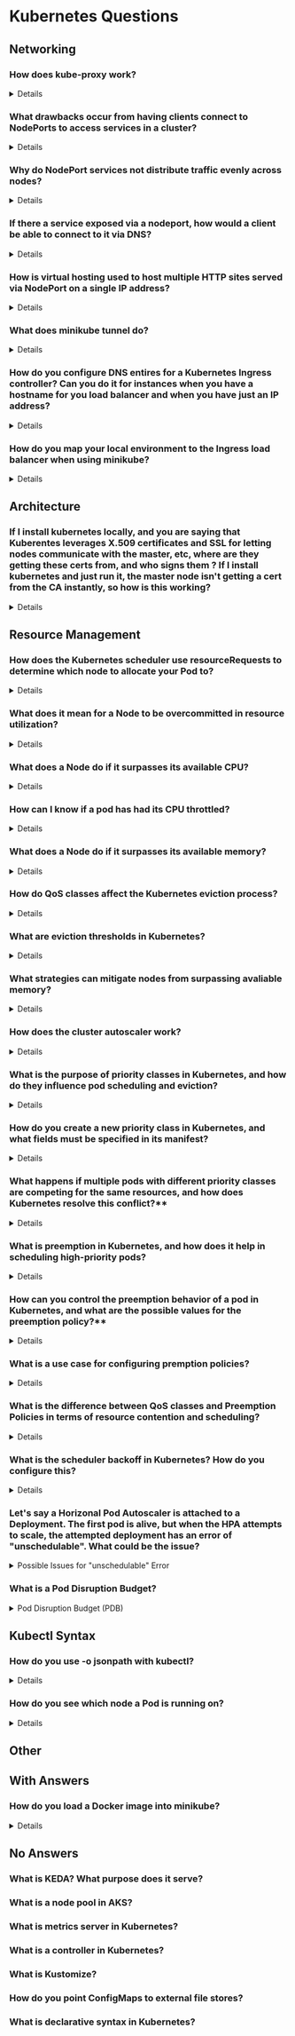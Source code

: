 # Kubernetes Questions

## Networking 
### How does kube-proxy work?
<details>
Kube-proxy is a network proxy running on each node in a Kubernetes cluster. It manages network rules to allow communication between services and pods. It operates in different modes:

1. **Userspace Mode**: Proxies traffic through the kube-proxy process. It's less efficient and mostly deprecated.
2. **iptables Mode**: Uses iptables rules to handle traffic routing at the kernel level, intercepting and redirecting traffic to service IPs to the appropriate pod IPs.
3. **IPVS Mode**: Uses IP Virtual Server for more efficient load balancing with multiple algorithms, offering better performance for larger clusters.

Kube-proxy watches the Kubernetes API for updates to Service and Endpoint objects and configures the necessary rules to ensure traffic is correctly routed to the service's backend pods.
</details>

### What drawbacks occur from having clients connect to NodePorts to access services in a cluster?

<details>
Using NodePorts for clients to access services in a Kubernetes cluster has several drawbacks:

1. **Security Risks**: Exposing NodePorts opens specific ports on all nodes, increasing the attack surface of your cluster.
2. **Limited Port Range**: NodePorts are limited to a specific port range (default 30000-32767), which can be restrictive and conflict with other applications.
3. **Load Balancing**: NodePorts lack advanced load balancing features and do not automatically distribute traffic evenly among nodes, potentially leading to uneven load distribution.
4. **Scalability**: Scaling can be challenging as you need to manage port assignments and ensure that all nodes can handle traffic for the services.
5. **Complexity**: Managing NodePorts requires additional configuration and oversight, especially in larger clusters with many services.

These drawbacks can make NodePorts less suitable for production environments compared to other service types like LoadBalancer or Ingress.
</details>

### Why do NodePort services not distribute traffic evenly across nodes? 
<details>
NodePort services do not distribute traffic evenly across nodes because the client decides which node to connect to, rather than the Kubernetes scheduler. This often leads to an uneven distribution of traffic, as clients may not select nodes uniformly​.

NodePort services not distributing traffic evenly across nodes is related to how clients select nodes to connect to, not to how kube-proxy routes traffic to pods. Once a node receives traffic, kube-proxy on that node can distribute it evenly among the pods backing the service using internal mechanisms like iptables or IPVS.
</details>

### If there a service exposed via a nodeport, how would a client be able to connect to it via DNS? 
<details>
To connect to a service exposed via a NodePort using DNS, clients can use the internal DNS name provided by Kubernetes. The format for this DNS name is typically:

```
<service-name>.<namespace>.svc.cluster.local
```

When a client queries this DNS name, it resolves to the cluster IP of the service. From there, the service’s NodePort can be used to access the service from outside the cluster. Here’s an example:

1. **Service Name and Namespace**: Suppose your service is named `my-service` in the `default` namespace.
2. **DNS Name**: The DNS name would be `my-service.default.svc.cluster.local`.
3. **NodePort**: Suppose the NodePort assigned is `32000`.

A client outside the cluster would connect to the NodePort on any node's IP address like this:

```
<node-ip>:32000
```

Inside the cluster, the client can connect using:

```
my-service.default.svc.cluster.local:32000
```

This approach leverages Kubernetes’ built-in DNS service to resolve the service name to the appropriate cluster IP, and then uses the NodePort to reach the service.
</details>

### How is virtual hosting used to host multiple HTTP sites served via NodePort on a single IP address?
<details>
Virtual hosting allows multiple HTTP sites to be hosted on a single IP address by using a load balancer or reverse proxy. This setup directs incoming traffic based on the Host header and URL path in the HTTP requests. The load balancer or reverse proxy accepts connections on common HTTP (80) and HTTPS (443) ports, decodes the HTTP request, and forwards it to the appropriate upstream server - such as in the 'Location' block in nginx. 
</details>

### What does minikube tunnel do? 
<details>
`minikube tunnel` creates a network route on your host machine to access Kubernetes services of type LoadBalancer. This command enables external IPs for LoadBalancer services, allowing you to reach them directly from your local environment, just as you would in a full Kubernetes cluster​.
</details>

### How do you configure DNS entires for a Kubernetes Ingress controller? Can you do it for instances when you have a hostname for you load balancer and when you have just an IP address?  

<details>

To configure DNS entries for a Kubernetes Ingress controller, follow these steps:

1. **Identify the External Address**:
   - Determine the external IP address or hostname for your load balancer. This is where the traffic will be directed.

2. **Create DNS Records**:
   - **A Records**: If you have an IP address, create A records.
     - For example, if your domain is `example.com`, create A records for `alpaca.example.com` and `bandicoot.example.com` pointing to the external IP address.
     ```
     alpaca.example.com. IN A <external-ip-address>
     bandicoot.example.com. IN A <external-ip-address>
     ```
   - **CNAME Records**: If you have a hostname, create CNAME records.
     - Map the subdomains to the load balancer's hostname.
     ```
     alpaca.example.com. IN CNAME <load-balancer-hostname>
     bandicoot.example.com. IN CNAME <load-balancer-hostname>
     ```

3. **Update DNS Provider**:
   - Log in to your DNS provider's management console.
   - Add the appropriate A or CNAME records as specified above.

This setup ensures that when a request is made to `alpaca.example.com` or `bandicoot.example.com`, it is directed to your load balancer, which then routes it to the appropriate Kubernetes service based on the hostname.

By configuring these DNS entries correctly, the Ingress controller can effectively manage and route traffic to the desired upstream services based on the incoming request's hostname.
</details>

### How do you map your local environment to the Ingress load balancer when using minikube?

<details>

First, run minikube tunnel. This will assign an IP address to your load balancer. Then, update your `/etc/hosts` file, adding an entry `<ip-address> <DNS Entry 1> <DNS Entry 2>`. This will allow you to access services proxied to using those entries via the Kubernetes Ingress Load Balancer.

</details>

## Architecture

### If I install kubernetes locally, and you are saying that Kuberentes leverages X.509 certificates and SSL for letting nodes communicate with the master, etc, where are they getting these certs from, and who signs them ? If I install kubernetes and just run it, the master node isn't getting a cert from the CA instantly, so how is this working?

<details>

When you install Kubernetes locally, such as with Minikube, Kind, or a manual setup, the necessary certificates for secure communication within the cluster are generated automatically as part of the cluster setup process. Here’s how this works and what’s happening behind the scenes regarding X.509 certificates and SSL/TLS encryption:

1. **Automatic Certificate Generation**: Tools like `kubeadm` (used for bootstrapping Kubernetes clusters) automatically generate the required certificates at the time of cluster initialization. This includes certificates for the Kubernetes API server, the etcd server (Kubernetes' datastore), controller manager, scheduler, and kubelet certificates for each node that will be part of the cluster.

2. **Self-Signed Certificates**: In most local setups, these automatically generated certificates are self-signed. This means that the Certificate Authority (CA) that signs these certificates is not an external or publicly trusted CA (like Let's Encrypt or VeriSign) but a CA created specifically for your Kubernetes cluster during its setup. This CA then signs all the certificates used within the cluster.

3. **Certificate Authority (CA) Creation**: The first step in the process involves creating a root CA certificate for your Kubernetes cluster. This CA certificate is then used to sign other certificates required for the various components of the cluster, establishing a chain of trust. The root CA's public key is distributed to all parts of the cluster that need to verify the identity of other components.

4. **Role of Certificates in the Cluster**: These certificates are used to secure communications between the cluster components. For example, the kubelet on each node uses its certificate to securely communicate with the Kubernetes API server, and the API server presents its certificate to kubelets, kubectl, and other clients, proving its identity.

5. **Managing and Rotating Certificates**: While tools like `kubeadm` handle the initial generation of certificates, managing the lifecycle of these certificates—such as renewing them before they expire—is an important aspect of cluster administration. Kubernetes provides mechanisms and tools to rotate these certificates automatically or with minimal manual intervention.

6. **Security Considerations**: Although self-signed certificates can secure communication, they lack the third-party validation provided by certificates signed by publicly trusted CAs. However, for local development environments, testing, and learning purposes, self-signed certificates provide a practical balance between ease of setup and security. For production environments, especially those exposed to the internet, you might consider using certificates from a publicly trusted CA or setting up your own internal CA that follows strict security practices.

In summary, when you install Kubernetes locally, it creates its own Certificate Authority to generate and sign the necessary certificates for secure internal communication. This process is mostly transparent to the user, ensuring that the cluster is secure by default without requiring manual certificate management for initial setup.
</details>


## Resource Management
### How does the Kubernetes scheduler use resourceRequests to determine which node to allocate your Pod to?

<details>
The Kubernetes scheduler uses `resourceRequests` to determine which node to allocate a Pod to by checking each node's available resources against the requests specified in the Pod's specification. `resourceRequests` are the minimum amount of CPU and memory that a Pod needs to run. The scheduler follows these steps:

1. **Filtering:** It first filters out nodes that do not have enough available resources (CPU and memory) to meet the Pod's `resourceRequests`.
2. **Scoring:** It then scores the remaining nodes based on various factors such as resource availability, node affinity, and taints/tolerations.
3. **Binding:** Finally, it selects the node with the highest score and binds the Pod to that node.
</details>

### What does it mean for a Node to be overcommitted in resource utilization?

<details>
A Node is overcommitted in resource utilization when the total amount of CPU or memory requested by all running Pods exceeds the actual physical capacity of the node. Kubernetes allows overcommitting resources because it assumes that not all Pods will use their requested resources simultaneously. Overcommitting can lead to better utilization of resources but also increases the risk of resource contention and performance degradation.
</details>

### What does a Node do if it surpasses its available CPU?

<details>
If a Node surpasses its available CPU, Kubernetes handles this by throttling the CPU usage of the Pods. The Linux kernel uses a scheduling algorithm to ensure fair distribution of CPU cycles among the containers. Pods that exceed their `cpu` limits specified in their resource requests are restricted, leading to reduced performance for those Pods, but preventing any one Pod from monopolizing the CPU resources.
</details>

### How can I know if a pod has had its CPU throttled?

<details>
You can determine if a node throttles a pod's CPU usage by checking the pod's CPU throttling metrics using tools like `kubectl` or monitoring solutions like Prometheus. Specifically, you can use:

1. **Kubectl Command:**
   ```bash
   kubectl top pod <pod-name> --namespace=<namespace>
   ```
   This command shows the current CPU usage of the pod. High CPU usage near the pod's limit indicates possible throttling.

2. **Prometheus Metrics:**
   Query the `container_cpu_cfs_throttled_seconds_total` metric, which shows the total time a pod's CPU usage has been throttled.

3. **Logs:**
   Inspect the node's kubelet logs for messages related to CPU throttling.

Monitoring these metrics and logs helps you identify if CPU throttling is occurring.
</details>

### What does a Node do if it surpasses its available memory?

<details>
If a Node surpasses its available memory, the consequences are more severe than CPU overcommitment. The operating system may start killing processes, including Kubernetes Pods, to free up memory. This is known as an Out Of Memory (OOM) condition. Kubernetes uses an eviction process to handle memory pressure, prioritizing which Pods to evict based on factors like QoS class, resource requests, and usage. Pods with lower priority (best-effort and burstable Pods) are more likely to be evicted than those with higher priority (guaranteed Pods).
</details>

### How do QoS classes affect the Kubernetes eviction process?

<details>
QoS (Quality of Service) classes affect Kubernetes eviction by determining the priority of pods during eviction when resources are constrained:

1. **Best-Effort:** Lowest priority; evicted first. Pods have no resource requests or limits.
2. **Burstable:** Medium priority; evicted second. Pods have resource requests but limits can be higher than requests.
3. **Guaranteed:** Highest priority; evicted last. Pods have equal resource requests and limits.

Pods with lower QoS classes are more likely to be evicted during resource shortages to free up resources for higher-priority pods.
</details>

### What are eviction thresholds in Kubernetes?

<details>
**Eviction Thresholds**: Kubernetes defines eviction thresholds that specify when to begin evicting pods. These thresholds can be configured and usually include soft and hard eviction thresholds.

- Soft Eviction Thresholds: These thresholds are less aggressive and provide a grace period before eviction actions are taken.
- Hard Eviction Thresholds: These thresholds trigger immediate eviction of pods without a grace period.

</details>

### What strategies can mitigate nodes from surpassing avaliable memory?

<details>

**Mitigation Strategies:** To prevent nodes from surpassing available memory, several strategies can be employed:
   - **Setting Appropriate Requests and Limits:** Ensuring that pods have appropriate resource requests and limits to match their actual usage.
   - **Resource Quotas and Limits:** Implementing resource quotas and limits at the namespace level to control overall resource consumption.
   - **Vertical Pod Autoscaling:** Using Vertical Pod Autoscaler to automatically adjust resource requests for pods based on their usage patterns.
   - **Cluster Autoscaling:** Adding more nodes to the cluster when overall resource usage exceeds a certain threshold.
</details>

### How does the cluster autoscaler work? 

<details>
The Cluster Autoscaler in Kubernetes works by dynamically adjusting the number of nodes in a cluster based on the resource demands of the workloads. Here’s a semi-succinct explanation:

#### Scaling Up

1. **Monitor Pending Pods:** The autoscaler continuously monitors the cluster for pods that cannot be scheduled due to insufficient resources.
2. **Add Nodes:** When it detects unschedulable pods, it calculates the required resources and requests the cloud provider (like Azure, AWS, or GCP) to add more nodes to the cluster.
3. **Schedule Pods:** Once the new nodes are available and ready, the pending pods are scheduled on these nodes.

#### Scaling Down

1. **Detect Idle Nodes:** The autoscaler identifies nodes that are underutilized or idle over a configurable period.
2. **Evict Pods:** It attempts to evict and reschedule the pods from these nodes onto other nodes with available capacity, respecting Pod Disruption Budgets to ensure service availability.
3. **Remove Nodes:** After the pods are safely evicted, the autoscaler requests the cloud provider to terminate the underutilized nodes, reducing the cluster size.

#### Configuration and Optimization

- **Thresholds and Limits:** You can configure minimum and maximum node counts and set thresholds for scaling actions.
- **Node Groups:** It can manage multiple node groups with different instance types and scaling policies, ensuring efficient resource allocation.

#### Integration with Other Kubernetes Components

- **Horizontal Pod Autoscaler (HPA):** Works alongside HPA, which scales the number of pod replicas based on metrics. The Cluster Autoscaler ensures there are enough nodes to accommodate the increased pod count.
- **Pod Disruption Budgets (PDBs):** Ensures that critical pods are not evicted in a way that would violate availability requirements.

#### Benefits

- **Cost Efficiency:** Optimizes resource usage and reduces costs by scaling down when resources are not needed.
- **Resource Availability:** Ensures that sufficient resources are available for workloads by scaling up when demand increases.

By automatically managing the number of nodes, the Cluster Autoscaler helps maintain a balance between resource availability and cost efficiency in a Kubernetes cluster.
</details>


### What is the purpose of priority classes in Kubernetes, and how do they influence pod scheduling and eviction?

<details>
Priority classes in Kubernetes are used to assign different levels of importance to pods. Higher priority pods are scheduled before lower priority pods and are less likely to be evicted during resource shortages. Priority classes ensure that critical workloads are given preference over less important ones, improving the overall reliability and efficiency of resource utilization in the cluster.

</details>

### How do you create a new priority class in Kubernetes, and what fields must be specified in its manifest?
<details>

To create a new priority class in Kubernetes, you define a `PriorityClass` resource in a YAML manifest. The key fields to specify are `metadata.name` (the name of the priority class), `value` (an integer representing the priority level), `globalDefault` (a boolean indicating if this should be the default priority class), and `description` (a brief explanation of the priority class). Here is an example manifest:
   ```yaml
   apiVersion: scheduling.k8s.io/v1
   kind: PriorityClass
   metadata:
      name: high-priority
   value: 1000
   globalDefault: false
   description: "This priority class is for high-priority workloads."
   ```

</details>

### What happens if multiple pods with different priority classes are competing for the same resources, and how does Kubernetes resolve this conflict?**

<details>
If multiple pods with different priority classes are competing for the same resources, Kubernetes resolves the conflict by giving preference to the pods with higher priority classes. The scheduler will attempt to place higher priority pods on nodes before considering lower priority pods. During resource shortages, higher priority pods are less likely to be evicted compared to lower priority pods. If necessary, Kubernetes will evict lower priority pods to free up resources for higher priority ones.
</details>

### What is preemption in Kubernetes, and how does it help in scheduling high-priority pods?

<details>
Preemption in Kubernetes is a mechanism that allows the scheduler to evict lower-priority pods to make room for higher-priority pods that cannot be scheduled due to resource constraints. When a high-priority pod cannot be scheduled, the scheduler looks for lower-priority pods that can be evicted to free up the necessary resources. This ensures that critical workloads with higher priority can run even when the cluster is under resource pressure.
</details>


### How can you control the preemption behavior of a pod in Kubernetes, and what are the possible values for the preemption policy?**
<details>

You can control the preemption behavior of a pod in Kubernetes by setting the `preemptionPolicy` field in the pod specification. The possible values for the `preemptionPolicy` are `PreemptLowerPriority` and `Never`. `PreemptLowerPriority` (the default) allows the pod to preempt lower-priority pods if needed, while `Never` prevents the pod from preempting any other pods, while still placing it higher in the queue. Here is an example of setting the `preemptionPolicy` in a pod manifest:
   ```yaml
   apiVersion: v1
   kind: Pod
   metadata:
      name: high-priority-pod
   spec:
      priorityClassName: high-priority
      preemptionPolicy: Never
      containers:
      - name: my-container
      image: my-image
   ```

</details>

### What is a use case for configuring premption policies?

<details>
An example use case is for data science workloads. A user may submit a job that they want to be prioritized above other workloads, but do not wish to discard existing work by preempting running pods. The high priority job with preemptionPolicy: Never will be scheduled ahead of other queued pods, as soon as sufficient cluster resources "naturally" become free.

</details>

### What is the difference between QoS classes and Preemption Policies in terms of resource contention and scheduling? 

<details>

#### Pod Scheduling and Eviction:
- **QoS Classes**: During resource contention, Kubernetes prefers evicting lower QoS class pods (Best-Effort first, then Burstable, and Guaranteed last) to free up resources.
- **Preemption Policy**: High-priority pods with preemptionPolicy set to PreemptLowerPriority can evict lower-priority pods to get scheduled. Pods with Never cannot preempt any other pods, regardless of their QoS class.

#### Resource Allocation:
- **QoS Classes**: Affect how resources are allocated and reserved for pods. Guaranteed pods are given full resource reservations, ensuring they are less likely to be evicted.
- **Preemption Policy**: Influences the ability of a pod to claim resources by evicting other pods, which can be particularly relevant when Guaranteed pods with high priority need to be scheduled.

#### Example Scenario
- A high-priority Guaranteed pod with PreemptLowerPriority can evict Burstable or Best-Effort pods to get scheduled.
- A Burstable pod with Never preemption policy will not preempt any other pods, even if there are lower-priority or Best-Effort pods running.

</details>

### What is the scheduler backoff in Kubernetes? How do you configure this?

<details>

Scheduler backoff in Kubernetes is a mechanism that temporarily prevents the scheduler from repeatedly trying to schedule a pod that cannot be placed due to resource constraints or other issues. This helps reduce unnecessary load on the scheduler.

The scheduler backoff goes through an exponential increase:s The backoff period doubles with each failed attempt to schedule the pod, up to a maximum limit. This exponential backoff helps to reduce the load on the scheduler and the API server.

#### How to Configure Scheduler Backoff

You can configure scheduler backoff parameters in the Kubernetes scheduler configuration file. The key parameters are:

1. **podInitialBackoffSeconds:** The initial backoff duration in seconds.
2. **podMaxBackoffSeconds:** The maximum backoff duration in seconds.

#### Example Configuration

Here’s an example of how to configure these parameters in a scheduler configuration file:

```yaml
apiVersion: kubescheduler.config.k8s.io/v1
kind: KubeSchedulerConfiguration
profiles:
  - schedulerName: default-scheduler
    backoff:
      podInitialBackoffSeconds: 1
      podMaxBackoffSeconds: 10
```

In this example, the scheduler will start with a 1-second backoff and can increase the backoff duration up to a maximum of 10 seconds for unschedulable pods.
</details>

### Let's say a Horizonal Pod Autoscaler is attached to a Deployment. The first pod is alive, but when the HPA attempts to scale, the attempted deployment has an error of "unschedulable". What could be the issue?

<details>
<summary>Possible Issues for "unschedulable" Error</summary>

#### Insufficient Node Resources
- **CPU or Memory:** The cluster may not have enough available CPU or memory resources to schedule additional pods.
- **Node Capacity:** Nodes might be at full capacity, preventing new pods from being scheduled.

#### Resource Quotas
- **Namespace Quotas:** The namespace might have a Resource Quota that limits the total number of pods or the amount of CPU/memory that can be used, preventing the deployment of new pods.

#### LimitRanges
- **Resource Requests/Limits:** The pod’s resource requests or limits may not comply with the LimitRange defined in the namespace, causing the scheduler to fail to place the pod.

#### Pod Disruption Budgets (PDBs)
- **Disruption Limits:** A Pod Disruption Budget might be preventing new pods from being scheduled due to constraints on the allowed disruptions.

#### Node Affinity/Anti-Affinity
- **Affinity Rules:** The deployment might have affinity or anti-affinity rules that cannot be satisfied with the current cluster nodes.
- **Taints and Tolerations:** Nodes may have taints that the new pods do not tolerate, preventing them from being scheduled.

#### Insufficient Permissions
- **Service Account:** The service account used by the deployment might not have the necessary permissions to create new pods or interact with the required resources.

#### Cluster Autoscaler
- **Autoscaler Configuration:** If the cluster uses a Cluster Autoscaler, it might not be scaling up quickly enough to accommodate the new pods, or it might have reached its maximum limit.

#### Pending Node Issues
- **Node Not Ready:** Some nodes might be in a NotReady state due to underlying issues, reducing the available capacity for new pods.

#### Storage Constraints
- **Persistent Volumes:** If the deployment uses Persistent Volumes, there may not be enough available storage or the required storage class may not be available.

</details>

### What is a Pod Disruption Budget? 


<details>
<summary>Pod Disruption Budget (PDB)</summary>

#### Definition
A Pod Disruption Budget (PDB) is a Kubernetes resource that specifies the minimum number or percentage of replicas of a pod that must remain available during voluntary disruptions.

#### Purpose
PDBs ensure high availability and reliability of applications by controlling the impact of disruptions such as node maintenance, upgrades, or scaling operations.

#### Key Fields
- **minAvailable:** Specifies the minimum number of pods that must be available.
- **maxUnavailable:** Specifies the maximum number of pods that can be unavailable.

#### Example
```yaml
apiVersion: policy/v1
kind: PodDisruptionBudget
metadata:
  name: example-pdb
  namespace: my-namespace
spec:
  minAvailable: 2
  selector:
    matchLabels:
      app: my-app
```
This PDB ensures that at least 2 pods with the label `app: my-app` remain available during disruptions.

</details>


## Kubectl Syntax

### How do you use -o jsonpath with kubectl?

<details>

#### Using -o jsonpath in Kubernetes:
1. Basic syntax:
   ```bash
   kubectl get <resource> -o jsonpath='{.path.to.field}'
   ```

2. Common use cases:
   - Get specific field:
     ```bash
     kubectl get pods <pod-name> -o jsonpath='{.status.podIP}'
     ```
   - List all container images:
     ```bash
     kubectl get pods -o jsonpath='{.items[*].spec.containers[*].image}'
     ```

3. Advanced features:
   - Range: `{range .items[*]}{.metadata.name}{"\n"}{end}`
   - Conditionals: `{.items[?(@.status.phase=="Running")].metadata.name}`
   - Multiple fields: `{.metadata.name}{"\t"}{.status.podIP}{"\n"}`

4. Example: Node IPs
   ```bash
   kubectl get nodes -o jsonpath='{.items[*].status.addresses[?(@.type=="InternalIP")].address}'
   ```
</details>

### How do you see which node a Pod is running on? 

<details>

To get the specific node a Pod is running on, you can use:
```
kubectl get pod backend-dev-6d59475fdb-9h4jn -o jsonpath='{.spec.nodeName}'
```

</details>


## Other
## With Answers

### How do you load a Docker image into minikube?
<details>

```
minikube image load my-dags:0.0.1
```
</details>

## No Answers
### What is KEDA? What purpose does it serve? 
### What is a node pool in AKS? 
### What is metrics server in Kubernetes? 
### What is a controller in Kubernetes? 
### What is Kustomize? 
### How do you point ConfigMaps to external file stores? 
### What is declarative syntax in Kubernetes? 

<!-- 
The answer should be completely inside of a <details></details> box, and should consist of #### and lower. Answer succinctly.  

-->